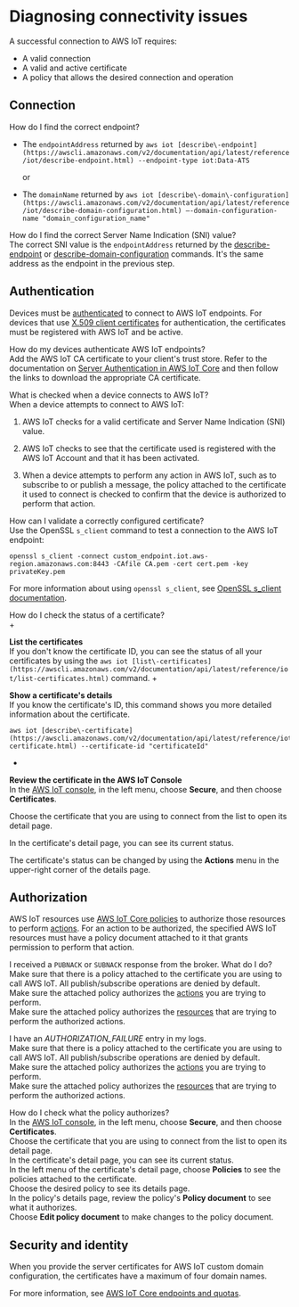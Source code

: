 # Diagnosing connectivity issues<a name="diagnosing-connectivity-issues"></a>

A successful connection to AWS IoT requires:
+ A valid connection
+ A valid and active certificate
+ A policy that allows the desired connection and operation

## Connection<a name="troubleshooting-connect"></a>

How do I find the correct endpoint?  
+ The `endpointAddress` returned by `aws iot [describe\-endpoint](https://awscli.amazonaws.com/v2/documentation/api/latest/reference/iot/describe-endpoint.html) --endpoint-type iot:Data-ATS`

  or
+ The `domainName` returned by `aws iot [describe\-domain\-configuration](https://awscli.amazonaws.com/v2/documentation/api/latest/reference/iot/describe-domain-configuration.html) –-domain-configuration-name "domain_configuration_name"`

How do I find the correct Server Name Indication \(SNI\) value?  
The correct SNI value is the `endpointAddress` returned by the [describe\-endpoint](https://awscli.amazonaws.com/v2/documentation/api/latest/reference/iot/describe-endpoint.html) or [describe\-domain\-configuration](https://awscli.amazonaws.com/v2/documentation/api/latest/reference/iot/describe-domain-configuration.html) commands\. It's the same address as the endpoint in the previous step\.

## Authentication<a name="troubleshooting-authentication"></a>

Devices must be [authenticated](client-authentication.md) to connect to AWS IoT endpoints\. For devices that use [X\.509 client certificates](x509-client-certs.md) for authentication, the certificates must be registered with AWS IoT and be active\.

How do my devices authenticate AWS IoT endpoints?  
Add the AWS IoT CA certificate to your client's trust store\. Refer to the documentation on [Server Authentication in AWS IoT Core](x509-client-certs.html#server-authentication) and then follow the links to download the appropriate CA certificate\.

What is checked when a device connects to AWS IoT?  
When a device attempts to connect to AWS IoT:  

1. AWS IoT checks for a valid certificate and Server Name Indication \(SNI\) value\.

1. AWS IoT checks to see that the certificate used is registered with the AWS IoT Account and that it has been activated\.

1. When a device attempts to perform any action in AWS IoT, such as to subscribe to or publish a message, the policy attached to the certificate it used to connect is checked to confirm that the device is authorized to perform that action\.

How can I validate a correctly configured certificate?  
Use the OpenSSL `s_client` command to test a connection to the AWS IoT endpoint:  

```
openssl s_client -connect custom_endpoint.iot.aws-region.amazonaws.com:8443 -CAfile CA.pem -cert cert.pem -key privateKey.pem
```
For more information about using `openssl s_client`, see [OpenSSL s\_client documentation](https://www.openssl.org/docs/man1.0.2/man1/openssl-s_client.html)\.

How do I check the status of a certificate?  
+ 

**List the certificates**  
If you don't know the certificate ID, you can see the status of all your certificates by using the `aws iot [list\-certificates](https://awscli.amazonaws.com/v2/documentation/api/latest/reference/iot/list-certificates.html)` command\.
+ 

**Show a certificate's details**  
If you know the certificate's ID, this command shows you more detailed information about the certificate\.

  ```
  aws iot [describe\-certificate](https://awscli.amazonaws.com/v2/documentation/api/latest/reference/iot/describe-certificate.html) --certificate-id "certificateId"
  ```
+ 

**Review the certificate in the AWS IoT Console**  
In the [AWS IoT console](https://console.aws.amazon.com/iot/home), in the left menu, choose **Secure**, and then choose **Certificates**\.

  Choose the certificate that you are using to connect from the list to open its detail page\.

  In the certificate's detail page, you can see its current status\.

  The certificate's status can be changed by using the **Actions** menu in the upper\-right corner of the details page\.

## Authorization<a name="troubleshooting-authorization"></a>

AWS IoT resources use [AWS IoT Core policies](iot-policies.md) to authorize those resources to perform [actions](iot-policy-actions.md)\. For an action to be authorized, the specified AWS IoT resources must have a policy document attached to it that grants permission to perform that action\.

I received a `PUBNACK` or `SUBNACK` response from the broker\. What do I do?  
Make sure that there is a policy attached to the certificate you are using to call AWS IoT\. All publish/subscribe operations are denied by default\.  
Make sure the attached policy authorizes the [actions](iot-policy-actions.md) you are trying to perform\.  
Make sure the attached policy authorizes the [resources](iot-action-resources.md) that are trying to perform the authorized actions\.

I have an *AUTHORIZATION\_FAILURE* entry in my logs\.  
Make sure that there is a policy attached to the certificate you are using to call AWS IoT\. All publish/subscribe operations are denied by default\.  
Make sure the attached policy authorizes the [actions](iot-policy-actions.md) you are trying to perform\.  
Make sure the attached policy authorizes the [resources](iot-action-resources.md) that are trying to perform the authorized actions\.

How do I check what the policy authorizes?  
In the [AWS IoT console](https://console.aws.amazon.com/iot/home), in the left menu, choose **Secure**, and then choose **Certificates**\.  
Choose the certificate that you are using to connect from the list to open its detail page\.  
In the certificate's detail page, you can see its current status\.  
In the left menu of the certificate's detail page, choose **Policies** to see the policies attached to the certificate\.  
Choose the desired policy to see its details page\.  
In the policy's details page, review the policy's **Policy document** to see what it authorizes\.  
Choose **Edit policy document** to make changes to the policy document\.

## Security and identity<a name="troubleshooting-security-identity"></a>

When you provide the server certificates for AWS IoT custom domain configuration, the certificates have a maximum of four domain names\. 

For more information, see [AWS IoT Core endpoints and quotas](https://docs.aws.amazon.com/general/latest/gr/iot-core.html#security-limits)\. 